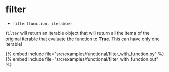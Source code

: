 # filter

* `filter(function, iterable)`

`filter` will return an iterable object that will return all the items of the original iterable that evaluate the function to **True**.
This can have only one iterable!

{% embed include file="src/examples/functional/filter_with_function.py" %}
{% embed include file="src/examples/functional/filter_with_function.out" %}


